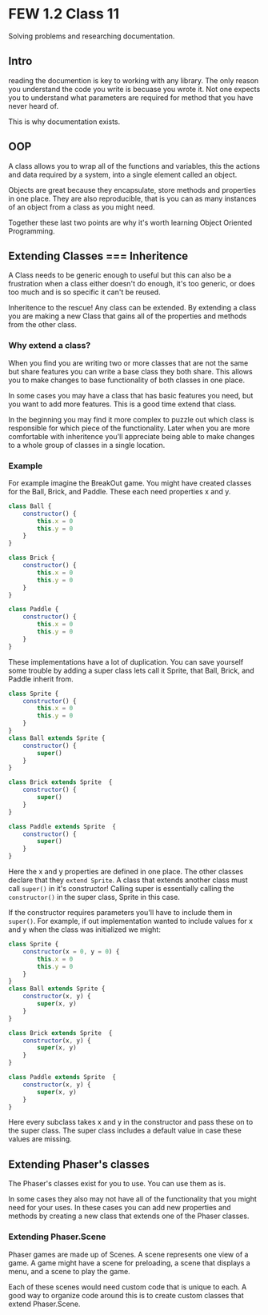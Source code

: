 # FEW 1.2 Class 11

Solving problems and researching documentation. 

## Intro

reading the documention is key to working with any library. The only 
reason you understand the code you write is becuase you wrote it. 
Not one expects you to understand what parameters are required for 
method that you have never heard of.

This is why documentation exists. 

## OOP

A class allows you to wrap all of the functions and variables, this 
the actions and data required by a system, into a single element 
called an object. 

Objects are great because they encapsulate, store methods and 
properties in one place. They are also reproducible, that is you can 
as many instances of an object from a class as you might need. 

Together these last two points are why it's worth learning Object 
Oriented Programming. 

## Extending Classes === Inheritence

A Class needs to be generic enough to useful but this can also be a
frustration when a class either doesn't do enough, it's too generic, or 
does too much and is so specific it can't be reused. 

Inheritence to the rescue! Any class can be extended. By extending a 
class you are making a new Class that gains all of the properties 
and methods from the other class. 

### Why extend a class? 

When you find you are writing two or more classes that are not the same
but share features you can write a base class they both share. This 
allows you to make changes to base functionality of both classes in
one place. 

In some cases you may have a class that has basic features you need, 
but you want to add more features. This is a good time extend that 
class. 

In the beginning you may find it more complex to puzzle out which class
is responsible for which piece of the functionality. Later when you 
are more comfortable with inheritence you'll appreciate being able to 
make changes to a whole group of classes in a single location. 

### Example

For example imagine the BreakOut game. You might have created classes
for the Ball, Brick, and Paddle. These each need properties x and y. 

```JavaScript
class Ball {
	constructor() {
		this.x = 0
		this.y = 0
	}
}

class Brick {
	constructor() {
		this.x = 0
		this.y = 0
	}
}

class Paddle {
	constructor() {
		this.x = 0
		this.y = 0
	}
}
```

These implementations have a lot of duplication. You can save yourself
some trouble by adding a super class lets call it Sprite, that Ball, 
Brick, and Paddle inherit from. 

```JavaScript
class Sprite {
	constructor() {
		this.x = 0
		this.y = 0
	}
}
class Ball extends Sprite {
	constructor() {
		super()
	}
}

class Brick extends Sprite  {
	constructor() {
		super()
	}
}

class Paddle extends Sprite  {
	constructor() {
		super()
	}
}
```

Here the x and y properties are defined in one place. The other classes
declare that they `extend Sprite`. A class that extends another class 
must call `super()` in it's constructor! Calling super is essentially
calling the `constructor()` in the super class, Sprite in this case. 

If the constructor requires parameters you'll have to include them in 
`super()`. For example, if out implementation wanted to include values 
for x and y when the class was initialized we might: 

```JavaScript
class Sprite {
	constructor(x = 0, y = 0) {
		this.x = 0
		this.y = 0
	}
}
class Ball extends Sprite {
	constructor(x, y) {
		super(x, y)
	}
}

class Brick extends Sprite  {
	constructor(x, y) {
		super(x, y)
	}
}

class Paddle extends Sprite  {
	constructor(x, y) {
		super(x, y)
	}
}
```

Here every subclass takes x and y in the constructor and pass these on
to the super class. The super class includes a default value in case 
these values are missing. 

## Extending Phaser's classes

The Phaser's classes exist for you to use. You can use them as is. 

In some cases they also may not have all of the functionality that you might need for your uses. In these cases you can add new properties and methods by creating a new class that extends one of the Phaser classes. 

### Extending Phaser.Scene

Phaser games are made up of Scenes. A scene represents one view of a game. A game might have a scene for preloading, 
a scene that displays a menu, and a scene to play the game. 

Each of these scenes would need custom code that is unique to each. A good way to organize code around this is to create custom classes that extend Phaser.Scene. 
